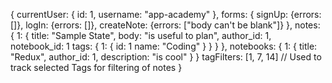 {
  currentUser: {
    id: 1,
    username: "app-academy"
  },
  forms: {
    signUp: {errors: []},
    logIn: {errors: []},
    createNote: {errors: ["body can't be blank"]}
  },
  notes: {
    1: {
      title: "Sample State",
      body: "is useful to plan",
      author_id: 1,
      notebook_id: 1
      tags: {
        1: {
          id: 1
          name: "Coding"
        }
      }
    }
  },
  notebooks: {
    1: {
      title: "Redux",
      author_id: 1,
      description: "is cool"
    }
  }
  tagFilters: [1, 7, 14] // Used to track selected Tags for filtering of notes
}
